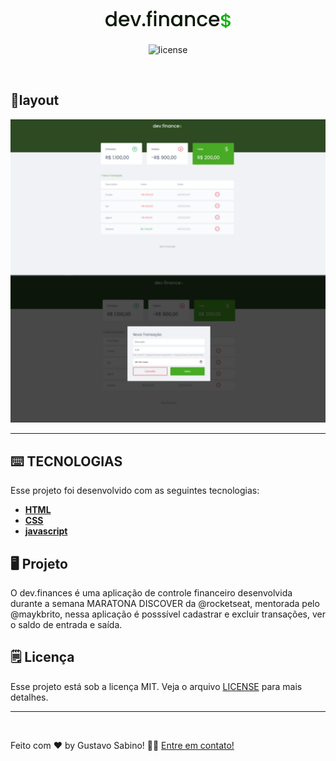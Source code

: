 <h1 align="center">
        <img alt="dev.finances" title="dev.finances" src="README\assets\logo.svg" width="200px" />
</h1>


<p align="center"> 
    <img alt="license" src="https://img.shields.io/static/v1?label=license&message=MIT&color=49AA26&labelColor=000000" >
</p>

<br>

## 🎨layout 
<p align="center">
    <img alt="dev.finances" src="README\assets\dev.finances.svg">
 </p>

---

## ⌨️ TECNOLOGIAS

Esse projeto foi desenvolvido com as seguintes tecnologias:

- **[HTML](https://developer.mozilla.org/pt-BR/docs/Web/HTML)**
- **[CSS](https://developer.mozilla.org/pt-BR/docs/Web/CSS)**
- **[javascript](https://www.javascript.com/)**

## 🖥️ Projeto
O dev.finances é uma aplicação de controle financeiro desenvolvida durante a semana MARATONA DISCOVER da @rocketseat, mentorada pelo @maykbrito, nessa aplicação é posssível cadastrar e excluir transações, ver o saldo de entrada e saída.

## 🗒️ Licença
Esse projeto está sob a licença MIT. Veja o arquivo [LICENSE](LICENSE.md) para mais detalhes.

---
<br>

Feito com ❤️ by Gustavo Sabino! 👋🏽 [Entre em contato!](https://www.linkedin.com/in/gustavo-sabino-21b75a96/)

